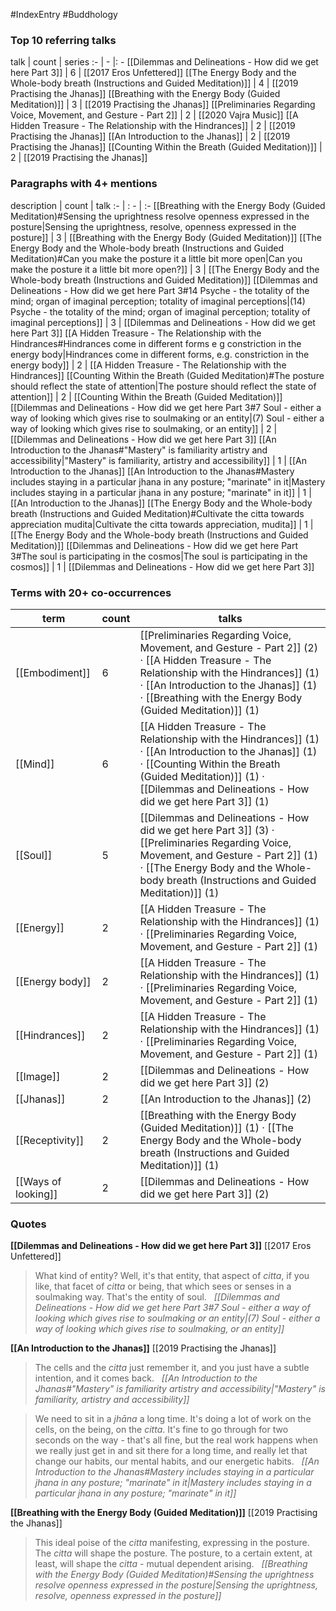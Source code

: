#IndexEntry #Buddhology

### Top 10 referring talks
talk | count | series
:- | - |: -
[[Dilemmas and Delineations - How did we get here Part 3]] | 6 | [[2017 Eros Unfettered]]
[[The Energy Body and the Whole-body breath (Instructions and Guided Meditation)]] | 4 | [[2019 Practising the Jhanas]]
[[Breathing with the Energy Body (Guided Meditation)]] | 3 | [[2019 Practising the Jhanas]]
[[Preliminaries Regarding Voice, Movement, and Gesture - Part 2]] | 2 | [[2020 Vajra Music]]
[[A Hidden Treasure - The Relationship with the Hindrances]] | 2 | [[2019 Practising the Jhanas]]
[[An Introduction to the Jhanas]] | 2 | [[2019 Practising the Jhanas]]
[[Counting Within the Breath (Guided Meditation)]] | 2 | [[2019 Practising the Jhanas]]

### Paragraphs with 4+ mentions
description | count | talk
:- | : - | :-
[[Breathing with the Energy Body (Guided Meditation)#Sensing the uprightness resolve openness expressed in the posture\|Sensing the uprightness, resolve, openness expressed in the posture]] | 3 | [[Breathing with the Energy Body (Guided Meditation)]]
[[The Energy Body and the Whole-body breath (Instructions and Guided Meditation)#Can you make the posture it a little bit more open\|Can you make the posture it a little bit more open?]] | 3 | [[The Energy Body and the Whole-body breath (Instructions and Guided Meditation)]]
[[Dilemmas and Delineations - How did we get here Part 3#14 Psyche - the totality of the mind; organ of imaginal perception; totality of imaginal perceptions\|(14) Psyche - the totality of the mind; organ of imaginal perception; totality of imaginal perceptions]] | 3 | [[Dilemmas and Delineations - How did we get here Part 3]]
[[A Hidden Treasure - The Relationship with the Hindrances#Hindrances come in different forms e g constriction in the energy body\|Hindrances come in different forms, e.g. constriction in the energy body]] | 2 | [[A Hidden Treasure - The Relationship with the Hindrances]]
[[Counting Within the Breath (Guided Meditation)#The posture should reflect the state of attention\|The posture should reflect the state of attention]] | 2 | [[Counting Within the Breath (Guided Meditation)]]
[[Dilemmas and Delineations - How did we get here Part 3#7 Soul - either a way of looking which gives rise to soulmaking or an entity\|(7) Soul - either a way of looking which gives rise to soulmaking, or an entity]] | 2 | [[Dilemmas and Delineations - How did we get here Part 3]]
[[An Introduction to the Jhanas#"Mastery" is familiarity artistry and accessibility\|"Mastery" is familiarity, artistry and accessibility]] | 1 | [[An Introduction to the Jhanas]]
[[An Introduction to the Jhanas#Mastery includes staying in a particular jhana in any posture; "marinate" in it\|Mastery includes staying in a particular jhana in any posture; "marinate" in it]] | 1 | [[An Introduction to the Jhanas]]
[[The Energy Body and the Whole-body breath (Instructions and Guided Meditation)#Cultivate the citta towards appreciation mudita\|Cultivate the citta towards appreciation, mudita]] | 1 | [[The Energy Body and the Whole-body breath (Instructions and Guided Meditation)]]
[[Dilemmas and Delineations - How did we get here Part 3#The soul is participating in the cosmos\|The soul is participating in the cosmos]] | 1 | [[Dilemmas and Delineations - How did we get here Part 3]]

### Terms with 20+ co-occurrences
term | count | talks
-|-|-
[[Embodiment]] | 6 | <span class="counts">[[Preliminaries Regarding Voice, Movement, and Gesture - Part 2]] (2) · [[A Hidden Treasure - The Relationship with the Hindrances]] (1) · [[An Introduction to the Jhanas]] (1) · [[Breathing with the Energy Body (Guided Meditation)]] (1)</span> 
[[Mind]] | 6 | <span class="counts">[[A Hidden Treasure - The Relationship with the Hindrances]] (1) · [[An Introduction to the Jhanas]] (1) · [[Counting Within the Breath (Guided Meditation)]] (1) · [[Dilemmas and Delineations - How did we get here Part 3]] (1)</span> 
[[Soul]] | 5 | <span class="counts">[[Dilemmas and Delineations - How did we get here Part 3]] (3) · [[Preliminaries Regarding Voice, Movement, and Gesture - Part 2]] (1) · [[The Energy Body and the Whole-body breath (Instructions and Guided Meditation)]] (1)</span> 
[[Energy]] | 2 | <span class="counts">[[A Hidden Treasure - The Relationship with the Hindrances]] (1) · [[Preliminaries Regarding Voice, Movement, and Gesture - Part 2]] (1)</span> 
[[Energy body]] | 2 | <span class="counts">[[A Hidden Treasure - The Relationship with the Hindrances]] (1) · [[Preliminaries Regarding Voice, Movement, and Gesture - Part 2]] (1)</span> 
[[Hindrances]] | 2 | <span class="counts">[[A Hidden Treasure - The Relationship with the Hindrances]] (1) · [[Preliminaries Regarding Voice, Movement, and Gesture - Part 2]] (1)</span> 
[[Image]] | 2 | <span class="counts">[[Dilemmas and Delineations - How did we get here Part 3]] (2)</span> 
[[Jhanas]] | 2 | <span class="counts">[[An Introduction to the Jhanas]] (2)</span> 
[[Receptivity]] | 2 | <span class="counts">[[Breathing with the Energy Body (Guided Meditation)]] (1) · [[The Energy Body and the Whole-body breath (Instructions and Guided Meditation)]] (1)</span> 
[[Ways of looking]] | 2 | <span class="counts">[[Dilemmas and Delineations - How did we get here Part 3]] (2)</span> 

### Quotes
**[[Dilemmas and Delineations - How did we get here Part 3]]**
<span class="counts">[[2017 Eros Unfettered]]</span>
> What kind of entity? Well, it's that entity, that aspect of _citta_, if you like, that facet of _citta_ or being, that which sees or senses in a soulmaking way. That's the entity of soul. &nbsp;&nbsp;<span class="counts">_[[Dilemmas and Delineations - How did we get here Part 3#7 Soul - either a way of looking which gives rise to soulmaking or an entity|(7) Soul - either a way of looking which gives rise to soulmaking, or an entity]]_</span>

**[[An Introduction to the Jhanas]]**
<span class="counts">[[2019 Practising the Jhanas]]</span>
> The cells and the _citta_ just remember it, and you just have a subtle intention, and it comes back. &nbsp;&nbsp;<span class="counts">_[[An Introduction to the Jhanas#"Mastery" is familiarity artistry and accessibility|"Mastery" is familiarity, artistry and accessibility]]_</span>

> We need to sit in a _jhāna_ a long time. It's doing a lot of work on the cells, on the being, on the _citta_. It's fine to go through for two seconds on the way - that's all fine, but the real work happens when we really just get in and sit there for a long time, and really let that change our habits, our mental habits, and our energetic habits. &nbsp;&nbsp;<span class="counts">_[[An Introduction to the Jhanas#Mastery includes staying in a particular jhana in any posture; "marinate" in it|Mastery includes staying in a particular jhana in any posture; "marinate" in it]]_</span>

**[[Breathing with the Energy Body (Guided Meditation)]]**
<span class="counts">[[2019 Practising the Jhanas]]</span>
> This ideal poise of the _citta_ manifesting, expressing in the posture. The _citta_ will shape the posture. The posture, to a certain extent, at least, will shape the _citta_ - mutual dependent arising. &nbsp;&nbsp;<span class="counts">_[[Breathing with the Energy Body (Guided Meditation)#Sensing the uprightness resolve openness expressed in the posture|Sensing the uprightness, resolve, openness expressed in the posture]]_</span>


